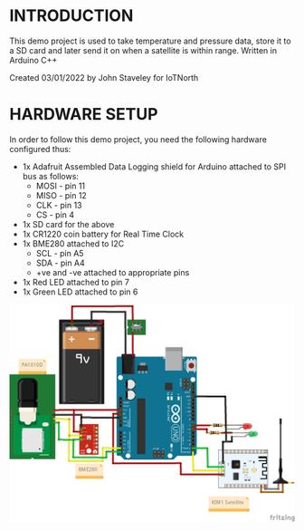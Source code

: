 # INTRODUCTION

This demo project is used to take temperature and pressure data, store it to a SD card and later send it on when a satellite is within range. Written in Arduino C++

Created 03/01/2022 by John Staveley for IoTNorth

# HARDWARE SETUP
In order to follow this demo project, you need the following hardware configured thus:

- 1x Adafruit Assembled Data Logging shield for Arduino attached to SPI bus as follows:
	- MOSI - pin 11
	- MISO - pin 12
	- CLK - pin 13
	- CS - pin 4
- 1x SD card for the above
- 1x CR1220 coin battery for Real Time Clock
- 1x BME280 attached to I2C
    - SCL - pin A5
	- SDA - pin A4
	- +ve and -ve attached to appropriate pins
- 1x Red LED attached to pin 7
- 1x Green LED attached to pin 6

![Hardware configuration for satellite logger](https://raw.githubusercontent.com/johnstaveley/Satellite/main/SatelliteHardware.png "Circuit diagram")

  